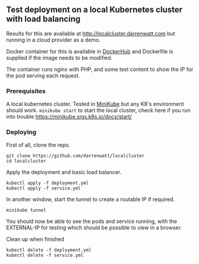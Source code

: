 ## Test deployment on a local Kubernetes cluster with load balancing

Results for this are available at http://localcluster.darrenwatt.com but running in a cloud provider as a demo.

Docker container for this is available in [DockerHub](https://hub.docker.com/repository/docker/darrenwatt/localcluster) and Dockerfile is supplied if the image needs to be modified.

The container runs nginx with PHP, and some test content to show the IP for the pod serving each request.

### Prerequisites

A local kubernetes cluster. Tested in [MiniKube](https://minikube.sigs.k8s.io/docs/) but any K8's environment should work.
`minikube start` to start the local cluster, check here if you run into trouble https://minikube.sigs.k8s.io/docs/start/

### Deploying

First of all, clone the repo.
```
git clone https://github.com/darrenwatt/localcluster
cd localcluster
```

Apply the deployment and basic load balancer.
```
kubectl apply -f deployment.yml
kubectl apply -f service.yml
```

In another window, start the tunnel to create a routable IP if required.
```
minikube tunnel
``` 

You should now be able to see the pods and service running, with the EXTERNAL-IP for testing which should be possible to view in a browser.


Clean up when finished
```
kubectl delete -f deployment.yml
kubectl delete -f service.yml
```
